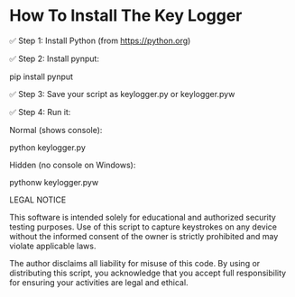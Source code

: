 # How To Install The Key Logger 
✅ Step 1: Install Python (from https://python.org)

✅ Step 2: Install pynput:

pip install pynput

✅ Step 3: Save your script as keylogger.py or keylogger.pyw

✅ Step 4: Run it:

Normal (shows console):

python keylogger.py

Hidden (no console on Windows):

pythonw keylogger.pyw

LEGAL NOTICE

This software is intended solely for educational and authorized security testing purposes.
Use of this script to capture keystrokes on any device without the informed consent of the owner
is strictly prohibited and may violate applicable laws.

The author disclaims all liability for misuse of this code.
By using or distributing this script, you acknowledge that you accept full responsibility
for ensuring your activities are legal and ethical.
